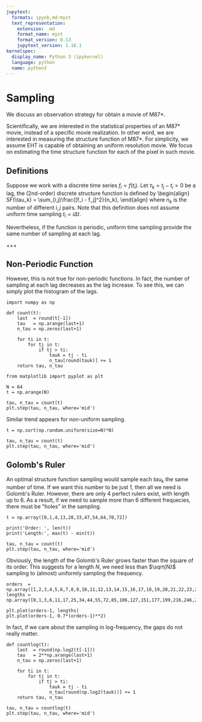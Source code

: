 ```yaml
---
jupytext:
  formats: ipynb,md:myst
  text_representation:
    extension: .md
    format_name: myst
    format_version: 0.13
    jupytext_version: 1.16.1
kernelspec:
  display_name: Python 3 (ipykernel)
  language: python
  name: python3
---
```


# Sampling

We discuss an observation strategy for obtain a movie of M87*.

Scientifically, we are interested in the statistical properties of an M87* movie, instead of a specific movie realization.
In other word, we are interested in measuring the structure function of M87*.
For simplicity, we assume EHT is capable of obtaining an uniform resolution movie.
We focus on estimating the time structure function for each of the pixel in such movie.

## Definitions

Suppose we work with a discrete time series $f_i = f(t_i)$.
Let $\tau_k = t_j - t_i > 0$ be a lag, the (2nd-order) discrete structure function is defined by
\begin{align}
SF(\tau_k) = \sum_{i,j}\frac{[f_i - f_j]^2}{n_k},
\end{align}
where $n_k$ is the number of different $i,j$ pairs.
Note that this definition does not assume uniform time sampling $t_i = i\Delta t$.

Nevertheless, if the function is periodic, uniform time sampling provide the same number of sampling at each lag.

+++

## Non-Periodic Function

However, this is not true for non-periodic functions.
In fact, the number of sampling at each lag decreases as the lag increase.
To see this, we can simply plot the histogram of the lags.

```{code-cell} ipython3
import numpy as np

def count(t):
    last  = round(t[-1])
    tau   = np.arange(last+1)
    n_tau = np.zeros(last+1)

    for ti in t:
        for tj in t:
            if tj > ti:
                tauk = tj - ti
                n_tau[round(tauk)] += 1
    return tau, n_tau
```

```{code-cell} ipython3
from matplotlib import pyplot as plt

N = 64
t = np.arange(N)

tau, n_tau = count(t)
plt.step(tau, n_tau, where='mid')
```

Similar trend appears for non-uniform sampling.

```{code-cell} ipython3
t = np.sort(np.random.uniform(size=N)*N)

tau, n_tau = count(t)
plt.step(tau, n_tau, where='mid')
```

## Golomb's Ruler

An optimal structure function sampling would sample each $tau_k$ the same number of time.
If we want this number to be just 1, then all we need is Golomb's Ruler.
However, there are only 4 perfect rulers exist, with length up to 6.
As a result, if we need to sample more than 6 different frequecies, there must be "holes" in the sampling.

```{code-cell} ipython3
t = np.array([0,1,4,13,28,33,47,54,64,70,72])

print('Order: ', len(t))
print('Length:', max(t) - min(t))

tau, n_tau = count(t)
plt.step(tau, n_tau, where='mid')
```

Obviously, the length of the Golomb's Ruler grows faster than the square of its order.
This suggests for a length $N$, we need less than $\sqrt{N}$ sampling to (almost) uniformly sampling the frequency.

```{code-cell} ipython3
orders  = np.array([1,2,3,4,5,6,7,8,9,10,11,12,13,14,15,16,17,18,19,20,21,22,23,24,25,26,27,28])
lengths = np.array([0,1,3,6,11,17,25,34,44,55,72,85,106,127,151,177,199,216,246,283,333,356,372,425,480,492,553,585])

plt.plot(orders-1, lengths)
plt.plot(orders-1, 0.7*(orders-1)**2)
```

In fact, if we care about the sampling in log-frequency, the gaps do not really matter.

```{code-cell} ipython3
def countlog(t):
    last  = round(np.log2(t[-1]))
    tau   = 2**np.arange(last+1)
    n_tau = np.zeros(last+1)

    for ti in t:
        for tj in t:
            if tj > ti:
                tauk = tj - ti
                n_tau[round(np.log2(tauk))] += 1
    return tau, n_tau

tau, n_tau = countlog(t)
plt.step(tau, n_tau, where='mid')
```
